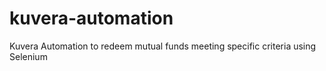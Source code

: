 # kuvera-automation
Kuvera Automation to redeem mutual funds meeting specific criteria using Selenium
